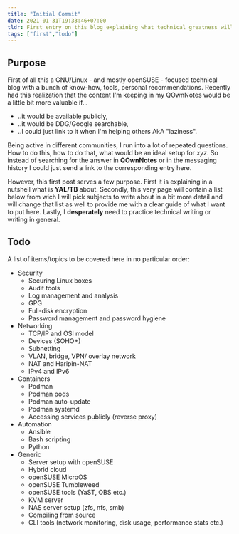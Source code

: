 ```yaml
---
title: "Initial Commit"
date: 2021-01-31T19:33:46+07:00
tldr: First entry on this blog explaining what technical greatness will be shared here by yours truly. This series is more of a collection of tools, references and practices for me. If you find something useful feel free to use it. 
tags: ["first","todo"]
---
```


## Purpose 

First of all this a GNU/Linux - and mostly openSUSE - focused technical blog with a bunch of know-how, tools, personal recommendations. Recently had this realization that the content I'm keeping in my QOwnNotes would be a little bit more valuable if...

* ..it would be available publicly,
* ..it would be DDG/Google searchable,
* ..I could just link to it when I'm helping others AkA "laziness".

Being active in different communities, I run into a lot of repeated questions. How to do this, how to do that, what would be an ideal setup for *xyz*. So instead of searching for the answer in **QOwnNotes** or in the messaging history I could just send a link to the corresponding entry here. 

However, this first post serves a few purpose. First it is explaining in a nutshell what is **YAL/TB** about. Secondly, this very page will contain a list below from wich I will pick subjects to write about in a bit more detail and will change that list as well to provide me with a clear guide of what I want to put here. Lastly, I **desperately** need to practice technical writing or writing in general. 

## Todo
A list of items/topics to be covered here in no particular order:

* Security
  * Securing Linux boxes
  * Audit tools
  * Log management and analysis
  * GPG
  * Full-disk encryption
  * Password management and password hygiene
* Networking
  * TCP/IP and OSI model
  * Devices (SOHO+)
  * Subnetting 
  * VLAN, bridge, VPN/ overlay network
  * NAT and Haripin-NAT
  * IPv4 and IPv6
* Containers
  * Podman
  * Podman pods
  * Podman auto-update
  * Podman systemd
  * Accessing services publicly (reverse proxy)
* Automation 
  * Ansible 
  * Bash scripting
  * Python
* Generic
  * Server setup with openSUSE
  * Hybrid cloud
  * openSUSE MicroOS 
  * openSUSE Tumbleweed
  * openSUSE tools (YaST, OBS etc.)
  * KVM server
  * NAS server setup (zfs, nfs, smb)
  * Compiling from source
  * CLI tools (network monitoring, disk usage, performance stats etc.)
